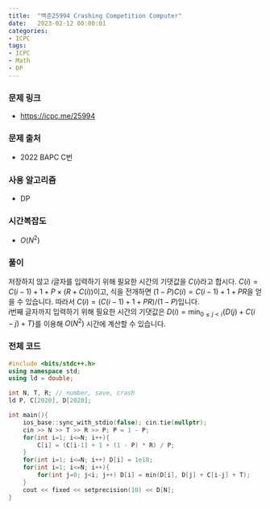 ```yaml
---
title:  "백준25994 Crashing Competition Computer"
date:   2023-02-12 00:00:01
categories:
- ICPC
tags:
- ICPC
- Math
- DP
---
```


### 문제 링크
* https://icpc.me/25994

### 문제 출처
* 2022 BAPC C번

### 사용 알고리즘
* DP

### 시간복잡도
* $O(N^2)$

### 풀이
저장하지 않고 $i$글자를 입력하기 위해 필요한 시간의 기댓값을 $C(i)$라고 합시다. $C(i) = C(i-1) + 1 + P\times (R+C(i))$이고, 식을 전개하면 $(1-P)C(i) = C(i-1) + 1 + PR$을 얻을 수 있습니다. 따라서 $C(i) = (C(i-1) + 1 + PR) / (1 - P)$입니다.<br>
$i$번째 글자까지 입력하기 위해 필요한 시간의 기댓값은 $D(i) = \min_{0\leq j<i}\left\{ D(j) + C(i-j) + T \right\}$를 이용해 $O(N^2)$ 시간에 계산할 수 있습니다.

### 전체 코드
```cpp
#include <bits/stdc++.h>
using namespace std;
using ld = double;

int N, T, R; // number, save, crash
ld P, C[2020], D[2020];

int main(){
    ios_base::sync_with_stdio(false); cin.tie(nullptr);
    cin >> N >> T >> R >> P; P = 1 - P;
    for(int i=1; i<=N; i++){
        C[i] = (C[i-1] + 1 + (1 - P) * R) / P;
    }
    for(int i=1; i<=N; i++) D[i] = 1e18;
    for(int i=1; i<=N; i++){
        for(int j=0; j<i; j++) D[i] = min(D[i], D[j] + C[i-j] + T);
    }
    cout << fixed << setprecision(10) << D[N];
}
```
